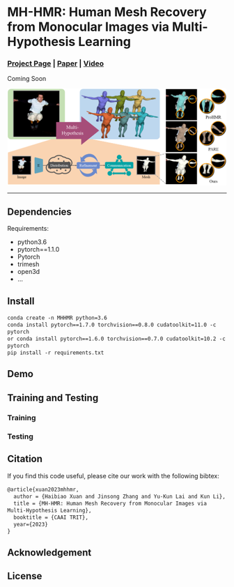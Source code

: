 # MH-HMR: Human Mesh Recovery from Monocular Images via Multi-Hypothesis Learning
### [Project Page](http://cic.tju.edu.cn/faculty/likun/projects/MHPro/)  | [Paper](http://cic.tju.edu.cn/faculty/likun/projects/MHPro/imgs/CICAI_MHPro.pdf) | [Video](http://cic.tju.edu.cn/faculty/likun/projects/MHPro/)

Coming Soon

![Image text](resource/fig1.png)

---

## Dependencies

Requirements:
- python3.6
- pytorch==1.1.0
- Pytorch
- trimesh
- open3d
- ...

## Install

```
conda create -n MHHMR python=3.6
conda install pytorch==1.7.0 torchvision==0.8.0 cudatoolkit=11.0 -c pytorch
or conda install pytorch==1.6.0 torchvision==0.7.0 cudatoolkit=10.2 -c pytorch
pip install -r requirements.txt
```

## Demo

## Training and Testing

### Training

### Testing

## Citation
If you find this code useful, please cite our work with the following bibtex:
```
@article{xuan2023mhhmr,
  author = {Haibiao Xuan and Jinsong Zhang and Yu-Kun Lai and Kun Li},
  title = {MH-HMR: Human Mesh Recovery from Monocular Images via Multi-Hypothesis Learning},
  booktitle = {CAAI TRIT},
  year={2023}
}
```

## Acknowledgement

## License
